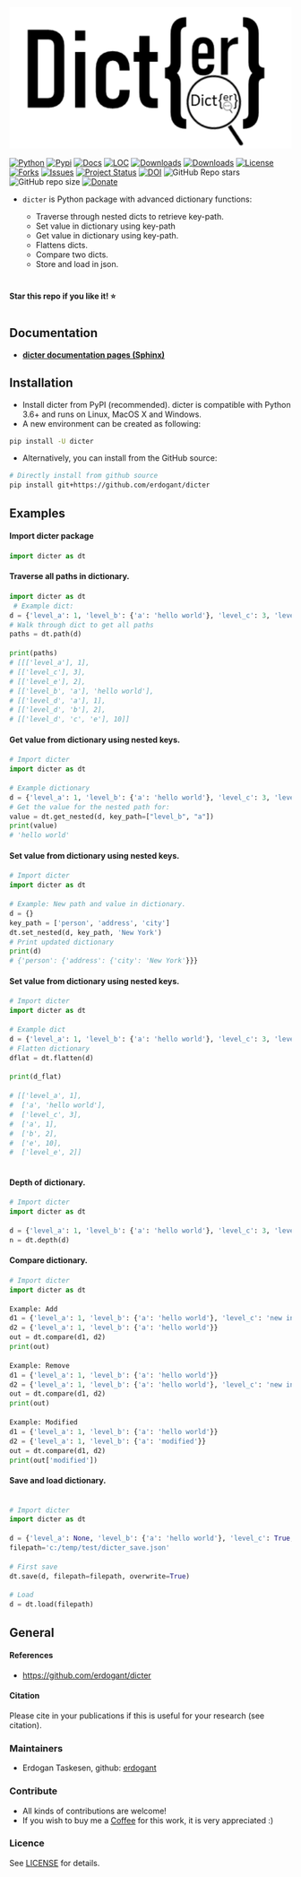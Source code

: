 
<p align="center">
  <a href="https://erdogant.github.io/dicter/">
  <img src="https://github.com/erdogant/dicter/blob/master/logo.png" width="600" />
  </a>
</p>


[![Python](https://img.shields.io/pypi/pyversions/dicter)](https://img.shields.io/pypi/pyversions/dicter)
[![Pypi](https://img.shields.io/pypi/v/dicter)](https://pypi.org/project/dicter/)
[![Docs](https://img.shields.io/badge/Sphinx-Docs-Green)](https://erdogant.github.io/dicter/)
[![LOC](https://sloc.xyz/github/erdogant/dicter/?category=code)](https://github.com/erdogant/dicter/)
[![Downloads](https://static.pepy.tech/personalized-badge/dicter?period=month&units=international_system&left_color=grey&right_color=brightgreen&left_text=PyPI%20downloads/month)](https://pepy.tech/project/dicter)
[![Downloads](https://static.pepy.tech/personalized-badge/dicter?period=total&units=international_system&left_color=grey&right_color=brightgreen&left_text=Downloads)](https://pepy.tech/project/dicter)
[![License](https://img.shields.io/badge/license-MIT-green.svg)](https://github.com/erdogant/dicter/blob/master/LICENSE)
[![Forks](https://img.shields.io/github/forks/erdogant/dicter.svg)](https://github.com/erdogant/dicter/network)
[![Issues](https://img.shields.io/github/issues/erdogant/dicter.svg)](https://github.com/erdogant/dicter/issues)
[![Project Status](http://www.repostatus.org/badges/latest/active.svg)](http://www.repostatus.org/#active)
[![DOI](https://zenodo.org/badge/228166657.svg)](https://zenodo.org/badge/latestdoi/228166657)
![GitHub Repo stars](https://img.shields.io/github/stars/erdogant/dicter)
![GitHub repo size](https://img.shields.io/github/repo-size/erdogant/dicter)
[![Donate](https://img.shields.io/badge/Support%20this%20project-grey.svg?logo=github%20sponsors)](https://erdogant.github.io/dicter/pages/html/Documentation.html#)
<!---[![BuyMeCoffee](https://img.shields.io/badge/buymea-coffee-yellow.svg)](https://www.buymeacoffee.com/erdogant)-->
<!---[![Coffee](https://img.shields.io/badge/coffee-black-grey.svg)](https://erdogant.github.io/donate/?currency=USD&amount=5)-->


* ``dicter`` is Python package with advanced dictionary functions:

	* Traverse through nested dicts to retrieve key-path.
	* Set value in dictionary using key-path
	* Get value in dictionary using key-path.
	* Flattens dicts.
	* Compare two dicts.
	* Store and load in json.



# 
**Star this repo if you like it! ⭐️**
#

## Documentation

* [**dicter documentation pages (Sphinx)**](https://erdogant.github.io/dicter/)


## Installation
* Install dicter from PyPI (recommended). dicter is compatible with Python 3.6+ and runs on Linux, MacOS X and Windows. 
* A new environment can be created as following:


```bash
pip install -U dicter
```

* Alternatively, you can install from the GitHub source:
```bash
# Directly install from github source
pip install git+https://github.com/erdogant/dicter
```

## Examples

#### Import dicter package
```python
import dicter as dt
```

#### Traverse all paths in dictionary.
```python
import dicter as dt
 # Example dict:
d = {'level_a': 1, 'level_b': {'a': 'hello world'}, 'level_c': 3, 'level_d': {'a': 1, 'b': 2, 'c': {'e': 10}}, 'level_e': 2}
# Walk through dict to get all paths
paths = dt.path(d)

print(paths)
# [[['level_a'], 1],
# [['level_c'], 3],
# [['level_e'], 2],
# [['level_b', 'a'], 'hello world'],
# [['level_d', 'a'], 1],
# [['level_d', 'b'], 2],
# [['level_d', 'c', 'e'], 10]]
```

#### Get value from dictionary using nested keys.
```python
# Import dicter
import dicter as dt

# Example dictionary
d = {'level_a': 1, 'level_b': {'a': 'hello world'}, 'level_c': 3, 'level_d': {'a': 1, 'b': 2, 'c': {'e': 10}}, 'level_e': 2}
# Get the value for the nested path for:
value = dt.get_nested(d, key_path=["level_b", "a"])
print(value)
# 'hello world'

```

#### Set value from dictionary using nested keys.
```python
# Import dicter
import dicter as dt

# Example: New path and value in dictionary.
d = {}
key_path = ['person', 'address', 'city']
dt.set_nested(d, key_path, 'New York')
# Print updated dictionary
print(d)
# {'person': {'address': {'city': 'New York'}}}

```

#### Set value from dictionary using nested keys.
```python
# Import dicter
import dicter as dt

# Example dict
d = {'level_a': 1, 'level_b': {'a': 'hello world'}, 'level_c': 3, 'level_d': {'a': 1, 'b': 2, 'c': {'e': 10}}, 'level_e': 2}
# Flatten dictionary
dflat = dt.flatten(d)

print(d_flat)

# [['level_a', 1],
#  ['a', 'hello world'],
#  ['level_c', 3],
#  ['a', 1],
#  ['b', 2],
#  ['e', 10],
#  ['level_e', 2]]
 
```


#### Depth of dictionary.
```python
# Import dicter
import dicter as dt

d = {'level_a': 1, 'level_b': {'a': 'hello world'}, 'level_c': 3, 'level_d': {'a': 1, 'b': 2, 'c': {'e': 10}}, 'level_e': 2}
n = dt.depth(d)

```

#### Compare dictionary.
```python
# Import dicter
import dicter as dt

Example: Add
d1 = {'level_a': 1, 'level_b': {'a': 'hello world'}, 'level_c': 'new in d2'}
d2 = {'level_a': 1, 'level_b': {'a': 'hello world'}}
out = dt.compare(d1, d2)
print(out)

Example: Remove
d1 = {'level_a': 1, 'level_b': {'a': 'hello world'}}
d2 = {'level_a': 1, 'level_b': {'a': 'hello world'}, 'level_c': 'new in d2'}
out = dt.compare(d1, d2)
print(out)

Example: Modified
d1 = {'level_a': 1, 'level_b': {'a': 'hello world'}}
d2 = {'level_a': 1, 'level_b': {'a': 'modified'}}
out = dt.compare(d1, d2)
print(out['modified'])

```

#### Save and load dictionary.
```python

# Import dicter
import dicter as dt

d = {'level_a': None, 'level_b': {'a': 'hello world'}, 'level_c': True, 'level_d': 2.3, 'level_e': [[1,2,3], [1,2]]}
filepath='c:/temp/test/dicter_save.json'

# First save
dt.save(d, filepath=filepath, overwrite=True)

# Load
d = dt.load(filepath)
```

## General

#### References
* https://github.com/erdogant/dicter

#### Citation
Please cite in your publications if this is useful for your research (see citation).
   
### Maintainers
* Erdogan Taskesen, github: [erdogant](https://github.com/erdogant)

### Contribute
* All kinds of contributions are welcome!
* If you wish to buy me a <a href="https://www.buymeacoffee.com/erdogant">Coffee</a> for this work, it is very appreciated :)

### Licence
See [LICENSE](LICENSE) for details.
